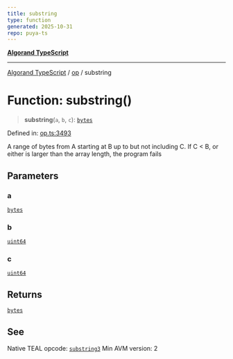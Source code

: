 ```yaml
---
title: substring
type: function
generated: 2025-10-31
repo: puya-ts
---
```

[**Algorand TypeScript**](../../README.md)

***

[Algorand TypeScript](../../modules.md) / [op](../README.md) / substring

# Function: substring()

> **substring**(`a`, `b`, `c`): [`bytes`](../../index/type-aliases/bytes.md)

Defined in: [op.ts:3493](https://github.com/algorandfoundation/puya-ts/blob/main/packages/algo-ts/src/op.ts#L3493)

A range of bytes from A starting at B up to but not including C. If C < B, or either is larger than the array length, the program fails

## Parameters

### a

[`bytes`](../../index/type-aliases/bytes.md)

### b

[`uint64`](../../index/type-aliases/uint64.md)

### c

[`uint64`](../../index/type-aliases/uint64.md)

## Returns

[`bytes`](../../index/type-aliases/bytes.md)

## See

Native TEAL opcode: [`substring3`](https://dev.algorand.co/reference/algorand-teal/opcodes#substring3)
Min AVM version: 2
